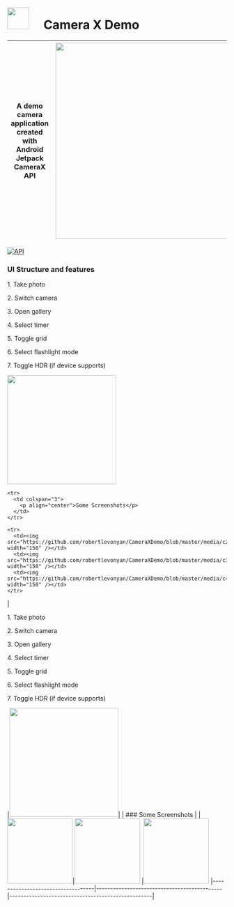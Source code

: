 # <img src="https://github.com/robertlevonyan/CameraXDemo/blob/master/CameraXDemo/app/src/main/ic_launcher-web.png"  width="50" height="50" /> &nbsp;&nbsp;&nbsp; Camera X Demo

|A demo camera application created with Android Jetpack CameraX API|<img src="https://github.com/robertlevonyan/CameraXDemo/blob/master/media/camerax.png"  width="450" />|
|----------------------------------------------------------------------------------------------|-----------|

[![API](https://img.shields.io/badge/API-14%2B-yellow.svg?style=flat-square)](https://android-arsenal.com/api?level=21)

### UI Structure and features 

  <tbody>
    <tr> 
      <td colspan="2">
        <p align="start">1. Take photo </p><p align="start"> 2. Switch camera </p><p align="start"> 3. Open gallery </p><p align="start"> 4. Select timer </p><p align="start"> 5. Toggle grid </p><p align="start"> 6. Select flashlight mode </p><p align="start"> 7. Toggle HDR (if device supports)</p>
      </td>
      <td>
        <img src="https://github.com/robertlevonyan/CameraXDemo/blob/master/media/c1.jpg" width="250" />
      </td>
    </tr>
    
    <tr> 
      <td colspan="3">
        <p align="center">Some Screenshots</p>
      </td>
    </tr>
    
    <tr>
      <td><img src="https://github.com/robertlevonyan/CameraXDemo/blob/master/media/c2.jpg" width="150" /></td>
      <td><img src="https://github.com/robertlevonyan/CameraXDemo/blob/master/media/c3.jpg" width="150" /></td>
      <td><img src="https://github.com/robertlevonyan/CameraXDemo/blob/master/media/c4.jpg" width="150" /></td>
    </tr>
  </tbody>
</table>

| <p align="start">1. Take photo </p><p align="start"> 2. Switch camera </p><p align="start"> 3. Open gallery </p><p align="start"> 4. Select timer </p><p align="start"> 5. Toggle grid </p><p align="start"> 6. Select flashlight mode </p><p align="start"> 7. Toggle HDR (if device supports)</p>|<img src="https://github.com/robertlevonyan/CameraXDemo/blob/master/media/c1.jpg"  width="250" />| 
| ### Some Screenshots |
|<img src="https://github.com/robertlevonyan/CameraXDemo/blob/master/media/c2.jpg"  width="150" />|<img src="https://github.com/robertlevonyan/CameraXDemo/blob/master/media/c3.jpg"  width="150" /> |<img src="https://github.com/robertlevonyan/CameraXDemo/blob/master/media/c4.jpg"  width="150" />
|-----------------------------------|---------------------------------------------|---------------------------------------------------|
